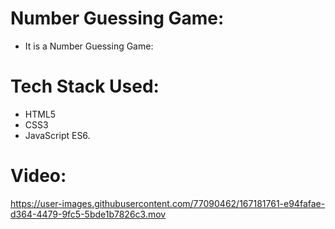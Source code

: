 # Number Guessing Game:
  - It is a Number Guessing Game:
  
# Tech Stack Used:

- HTML5
- CSS3
- JavaScript ES6.

# Video:

https://user-images.githubusercontent.com/77090462/167181761-e94fafae-d364-4479-9fc5-5bde1b7826c3.mov
